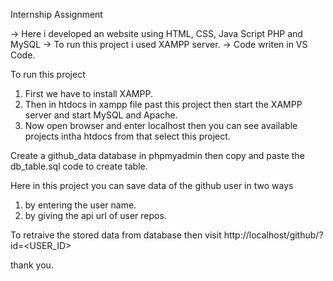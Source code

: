 Internship Assignment

-> Here i developed an website using HTML, CSS, Java Script PHP and MySQL
-> To run this project i used XAMPP server.
-> Code writen in VS Code.

To run this project 
1. First we have to install XAMPP.
2. Then in htdocs in xampp file past this project then start the XAMPP server and start MySQL and Apache.
3. Now open browser and enter localhost then you can see available projects intha htdocs from that select this project.

Create a github_data database in phpmyadmin then copy and paste the db_table.sql code to create table.

Here in this project you can save data of the github user in two ways
1. by entering the user name.
2. by giving the api url of user repos.

To retraive the stored data from database then visit http://localhost/github/?id=<USER_ID> 

thank you.
